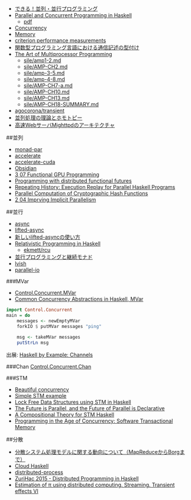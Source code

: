 * [できる！並列・並行プログラミング](http://www.slideshare.net/pfi/ss-9780450)
* [Parallel and Concurrent Programming in Haskell](http://chimera.labs.oreilly.com/books/1230000000929/index.html)
   * [pdf](http://community.haskell.org/~simonmar/par-tutorial.pdf)
* [Concurrency](http://www.scs.stanford.edu/14sp-cs240h/slides/concurrency-slides.html)
* [Memory](http://www.scs.stanford.edu/14sp-cs240h/slides/memory-slides.html)
* [criterion performance measurements](https://tvh.github.io/refs-bench.html)
* [関数型プログラミング言語における通信記述の型付け](http://ir.nul.nagoya-u.ac.jp/jspui/handle/2237/16436)
* [The Art of Multiprocessor Programming](http://www.e-reading.club/bookreader.php/134637/Herlihy_-_The_art_of_multiprocessor_programming.pdf)
    * [sile/amp1-2.md](https://gist.github.com/sile/3130042)
    * [sile/AMP-CH2.md](https://gist.github.com/sile/8097704)
    * [sile/amp-3-5.md](https://gist.github.com/sile/3568187)
    * [sile/amp-4-8.md](https://gist.github.com/sile/3762308)
    * [sile/AMP-CH7-a.md](https://gist.github.com/sile/6a0fd3da6fb2f02ef163)
    * [sile/AMP-CH10.md](https://gist.github.com/sile/2d50fc54fa25e55da139)
    * [sile/AMP-CH13.md](https://gist.github.com/sile/83593f59c7f3e205fb8b)
    * [sile/AMP-CH18-SUMMARY.md](https://gist.github.com/sile/1dc1a595e2c4c998b6b6)
* [agocorona/transient](https://github.com/agocorona/transient)
* [並列処理の理論とホモトピー](http://pantodon.shinshu-u.ac.jp/topology/literature/concurrency.html)
* [高速WebサーバMighttpdのアーキテクチャ](http://www.iij.ad.jp/company/development/tech/activities/mighttpd/)

##並列
* [monad-par](https://hackage.haskell.org/package/monad-par)
* [accelerate](http://hackage.haskell.org/package/accelerate)
* [accelerate-cuda](http://hackage.haskell.org/package/accelerate-cuda)
* [Obsidian](https://hackage.haskell.org/package/Obsidian)
* [3 07 Functional GPU Programming](https://www.youtube.com/watch?v=8cXZTDLC9FY)
* [Programming with distributed functional futures](http://www.macs.hw.ac.uk/~rs46/posts/2015-09-07-distributed-functional-futures.html)
* [Repeating History: Execution Replay for Parallel Haskell Programs](https://research-repository.st-andrews.ac.uk/bitstream/10023/5895/1/tfp2012.pdf)
* [Parallel Computation of Cryptographic Hash Functions](https://www.youtube.com/watch?v=VL04HTzL2B0)
* [2 04 Imprving Implicit Parallelism](https://www.youtube.com/watch?v=UsU8h0WYemo)

##並行
* [async](http://hackage.haskell.org/package/async)
* [lifted-async](https://hackage.haskell.org/package/lifted-async)
* [新しいlifted-asyncの使い方](http://maoe.hatenadiary.jp/entry/2014/12/31/015338)
* [Relativistic Programming in Haskell](http://web.cecs.pdx.edu/~walpole/papers/haskell2015.pdf)
   * [ekmett/rcu](https://github.com/ekmett/rcu)
* [並行プログラミングと継続モナド](http://www.slideshare.net/RuiccRail/ss-52718653)
* [lvish](http://hackage.haskell.org/package/lvish)
* [parallel-io](http://batterseapower.github.io/parallel-io/)

###MVar
* [Control.Concurrent.MVar](https://hackage.haskell.org/package/base/docs/Control-Concurrent-MVar.html)
* [Common Concurrency Abstractions in Haskell, MVar](http://www.kuznero.com/posts/haskell/2015-07-31-common-concurrency-abstractions-MVar-part-2.html)

```haskell
import Control.Concurrent
main = do
    messages <- newEmptyMVar
    forkIO $ putMVar messages "ping"
    
    msg <- takeMVar messages
    putStrLn msg
```

出展: [Haskell by Example: Channels](http://lotz84.github.io/haskellbyexample/ex/channels)

###Chan
[Control.Concurrent.Chan](https://hackage.haskell.org/package/base/docs/Control-Concurrent-Chan.html)

###STM
* [Beautiful concurrency](http://research.microsoft.com/en-us/um/people/simonpj/papers/stm/beautiful.pdf)
* [Simple STM example](https://wiki.haskell.org/Simple_STM_example)
* [Lock Free Data Structures using STM in Haskell](http://research.microsoft.com/en-us/um/people/simonpj/papers/stm/lock-free-flops06.pdf)
* [The Future is Parallel, and the Future of Parallel is Declarative](https://www.youtube.com/watch?v=hlyQjK1qjw8)
* [A Compositional Theory for STM Haskell](https://vimeo.com/6685355)
* [Programming in the Age of Concurrency: Software Transactional Memory](http://channel9.msdn.com/Shows/Going+Deep/Programming-in-the-Age-of-Concurrency-Software-Transactional-Memory)

##分散
* [分散システム処理モデルに関する動向について（MapReduceからBorgまで）](http://techblog.yahoo.co.jp/architecture/2015_06_ditributed_system/)
* [Cloud Haskell](http://haskell-distributed.github.io/)
* [distributed-process](https://hackage.haskell.org/package/distributed-process)
* [ZuriHac 2015 - Distributed Programming in Haskell](https://www.youtube.com/watch?v=qlnU73a3Cw0)
* [Estimation of π using distributed computing. Streaming. Transient effects VI](https://www.fpcomplete.com/user/agocorona/estimation-of-using-distributed-computing-streaming-transient-effects-vi-1)
